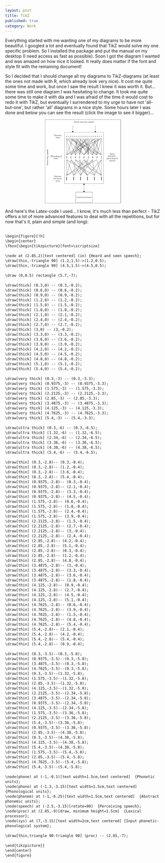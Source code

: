 ```yaml
---
layout: post
title: TikZ
published: true
category: Work
---
```


Everything started with me wanting one of my diagrams to be more beautiful. I googled a lot
and eventually found that TikZ would solve my one specific problem. So I installed the package
and put the manual on my desktop (I need access as fast as possible). Soon I got the diagram
I wanted and was amazed on how nice it looked. It really does matter if the font and style fit
with the remaining document! 

So I decided that I should change all my diagrams to TikZ-diagrams (at least the ones not made 
with R, which already look very nice). It cost me quite some time and work, but once I saw
the result I knew it was worth it. But... there was still one diagram I was hesitating to change.
It took me quite some time to make it with dia and I was afraid of the time it would cost to 
redo it with TikZ, but eventually I surrendered to my urge to have not 'all-but-one', but rather 'all'
diagrams in a nice style. Some hours later I was done and below you can see the result (click the image to see it bigger)...

<div align="center"><a href="http://www.doerte.eu/images/tikz.png"> <img src="/img/tikz.png" alt='TikZ image'  border="0" width="250"> </a></div>



And here's the Latex-code I used... I know, it's much less than perfect - TikZ offers a lot of more
advanced features to deal with all the repetitions, but for now that's it, plain and simple (and long):

<pre id="latex"><code>
\begin{figure}[!h]  
\begin{center}
\fbox{\begin{tikzpicture}[font=\scriptsize]

\node at (2.85,2)[text centered] (in) {Heard and seen speech};
\draw[thin,-triangle 90] (1.2,1.5)->(1.2,0.5);
\draw[thin,-triangle 90] (4.5,1.5)->(4.5,0.5);

\draw (0,0.5) rectangle (5.7,-7);

\draw[thick] (0.3,0) -- (0.3,-0.2);
\draw[thick] (0.6,0) -- (0.6,-0.2);
\draw[thick] (0.9,0) -- (0.9,-0.2);
\draw[thick] (1.2,0) -- (1.2,-0.2);
\draw[thick] (1.5,0) -- (1.5,-0.2);
\draw[thick] (1.8,0) -- (1.8,-0.2);
\draw[thick] (2.1,0) -- (2.1,-0.2);
\draw[thick] (2.4,0) -- (2.4,-0.2);
\draw[thick] (2.7,0) -- (2.7,-0.2);
\draw[thick] (3,0) -- (3,-0.2);
\draw[thick] (3.3,0) -- (3.3,-0.2);
\draw[thick] (3.6,0) -- (3.6,-0.2);
\draw[thick] (3.9,0) -- (3.9,-0.2);
\draw[thick] (4.2,0) -- (4.2,-0.2);
\draw[thick] (4.5,0) -- (4.5,-0.2);
\draw[thick] (4.8,0) -- (4.8,-0.2);
\draw[thick] (5.1,0) -- (5.1,-0.2);
\draw[thick] (5.4,0) -- (5.4,-0.2);

\draw[very thick] (0.3,-3) -- (0.3,-3.3);
\draw[very thick] (0.9375,-3) -- (0.9375,-3.3);
\draw[very thick] (1.575,-3) -- (1.575,-3.3);
\draw[very thick] (2.2125,-3) -- (2.2125,-3.3);
\draw[very thick] (2.85,-3) -- (2.85,-3.3);
\draw[very thick] (3.4875,-3) -- (3.4875,-3.3);
\draw[very thick] (4.125,-3) -- (4.125,-3.3);
\draw[very thick] (4.7625,-3) -- (4.7625,-3.3);
\draw[very thick] (5.4,-3) -- (5.4,-3.3);

\draw[ultra thick] (0.3,-6) -- (0.3,-6.5);
\draw[ultra thick] (1.32,-6) -- (1.32,-6.5);
\draw[ultra thick] (2.34,-6) -- (2.34,-6.5);
\draw[ultra thick] (3.36,-6) -- (3.36,-6.5);
\draw[ultra thick] (4.38,-6) -- (4.38,-6.5);
\draw[ultra thick] (5.4,-6) -- (5.4,-6.5);

\draw[thin] (0.3,-2.8)-- (0.3,-0.4);
\draw[thin] (0.3,-2.8)-- (1.2,-0.4);
\draw[thin] (0.3,-2.8)-- (3.6,-0.4);
\draw[thin] (0.3,-2.8)-- (5.4,-0.4);
\draw[thin] (0.9375,-2.8)-- (0.3,-0.4);
\draw[thin] (0.9375,-2.8)-- (2.1,-0.4);
\draw[thin] (0.9375,-2.8)-- (3.3,-0.4);
\draw[thin] (0.9375,-2.8)-- (4.5,-0.4);
\draw[thin] (1.575,-2.8)-- (0.6,-0.4);
\draw[thin] (1.575,-2.8)-- (1.8,-0.4);
\draw[thin] (1.575,-2.8)-- (2.4,-0.4);
\draw[thin] (1.575,-2.8)-- (3.9,-0.4);
\draw[thin] (2.2125,-2.8)-- (1.5,-0.4);
\draw[thin] (2.2125,-2.8)-- (2.7,-0.4);
\draw[thin] (2.2125,-2.8)-- (3,-0.4);
\draw[thin] (2.2125,-2.8)-- (2.4,-0.4);
\draw[thin] (2.85,-2.8)-- (4.2,-0.4);
\draw[thin] (2.85,-2.8)-- (5.1,-0.4);
\draw[thin] (2.85,-2.8)-- (0.3,-0.4);
\draw[thin] (2.85,-2.8)-- (1.2,-0.4);
\draw[thin] (2.85,-2.8)-- (4.8,-0.4);
\draw[thin] (3.4875,-2.8)-- (3,-0.4);
\draw[thin] (3.4875,-2.8)-- (3.3,-0.4);
\draw[thin] (3.4875,-2.8)-- (3.6,-0.4);
\draw[thin] (3.4875,-2.8)-- (1.8,-0.4);
\draw[thin] (4.125,-2.8)-- (0.9,-0.4);
\draw[thin] (4.125,-2.8)-- (2.7,-0.4);
\draw[thin] (4.125,-2.8)-- (4.5,-0.4);
\draw[thin] (4.125,-2.8)-- (5.1,-0.4);
\draw[thin] (4.7625,-2.8)-- (0.6,-0.4);
\draw[thin] (4.7625,-2.8)-- (3.9,-0.4);
\draw[thin] (4.7625,-2.8)-- (1.5,-0.4);
\draw[thin] (4.7625,-2.8)-- (4.8,-0.4);
\draw[thin] (4.7625,-2.8)-- (5.4,-0.4);
\draw[thin] (5.4,-2.8)-- (2.1,-0.4);
\draw[thin] (5.4,-2.8)-- (4.2,-0.4);
\draw[thin] (5.4,-2.8)-- (5.4,-0.4);
\draw[thin] (5.4,-2.8)-- (0.9,-0.4);

\draw[thin] (0.3,-3.5)--(0.3,-5.8);
\draw[thin] (0.9375,-3.5)--(0.3,-5.8);
\draw[thin] (3.4875,-3.5)--(0.3,-5.8);
\draw[thin] (4.7625,-3.5)--(0.3,-5.8);
\draw[thin] (0.3,-3.5)--(1.32,-5.8);
\draw[thin] (1.575,-3.5)--(1.32,-5.8);
\draw[thin] (2.85,-3.5)--(1.32,-5.8);
\draw[thin] (4.125,-3.5)--(1.32,-5.8);
\draw[thin] (2.2125,-3.5)--(2.34,-5.8);
\draw[thin] (3.4875,-3.5)--(2.34,-5.8);
\draw[thin] (0.9375,-3.5)--(2.34,-5.8);
\draw[thin] (4.125,-3.5)--(2.34,-5.8);
\draw[thin] (1.575,-3.5)--(3.36,-5.8);
\draw[thin] (2.2125,-3.5)--(3.36,-5.8);
\draw[thin] (5.4,-3.5)--(3.36,-5.8);
\draw[thin] (0.9375,-3.5)--(3.36,-5.8);
\draw[thin] (2.85,-3.5)--(4.38,-5.8);
\draw[thin] (0.3,-3.5)--(4.38,-5.8);
\draw[thin] (4.125,-3.5)--(4.38,-5.8);
\draw[thin] (5.4,-3.5)--(4.38,-5.8);
\draw[thin] (1.575,-3.5)--(5.4,-5.8);
\draw[thin] (2.85,-3.5)--(5.4,-5.8);
\draw[thin] (4.7625,-3.5)--(5.4,-5.8);
\draw[thin] (5.4,-3.5)--(5.4,-5.8);

\node(phone) at (-1,-0.1)[text width=1.5cm,text centered]  {Phonetic units};
\node(phono) at (-1.3,-3.15)[text width=1.5cm,text centered]  {Phonological units};
\node(phonem) at (-1,-6.25)[text width=1.5cm,text centered]  {Abstract phonemic units};
\node(speech) at (-2.5,-3.15)[rotate=90]  {Perceiving speech};
\node(proc) at (2.85,-9)[draw, minimum height=1.5cm]  {Lexical processor};
\node(sys) at (7,-3.15)[text width=2cm,text centered] {Input phonetic-phonological system};

\draw[thin,triangle 90-triangle 90] (proc) -- (2.85,-7);

\end{tikzpicture}}
\end{center}
\end{figure}
</code></pre>